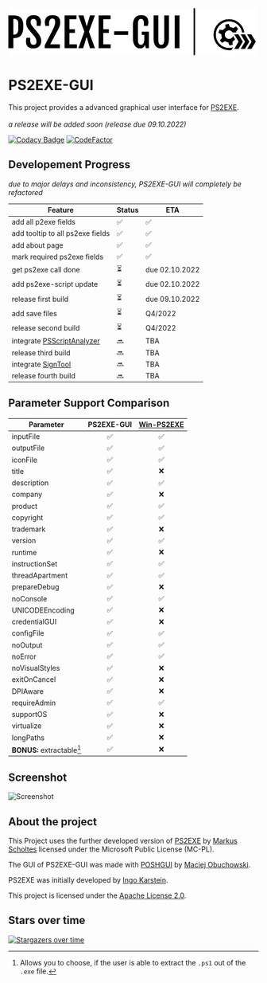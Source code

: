 ![Logo](https://github.com/Hope-IT-Works/PS2EXE-GUI/blob/main/resources/graphics/logo/logo_header_small.png?raw=true)

# PS2EXE-GUI
This project provides a advanced graphical user interface for [PS2EXE](https://github.com/MScholtes/Win-PS2EXE).<br><br>
_a release will be added soon (release due 09.10.2022)_

[![Codacy Badge](https://app.codacy.com/project/badge/Grade/c03fe42c3a28471dbc99e92918f4fc20)](https://www.codacy.com/gh/Hope-IT-Works/PS2EXE-GUI/dashboard?utm_source=github.com&amp;utm_medium=referral&amp;utm_content=Hope-IT-Works/PS2EXE-GUI&amp;utm_campaign=Badge_Grade)
[![CodeFactor](https://www.codefactor.io/repository/github/hope-it-works/ps2exe-gui/badge)](https://www.codefactor.io/repository/github/hope-it-works/ps2exe-gui)

## Developement Progress

_due to major delays and inconsistency, PS2EXE-GUI will completely be refactored_

| Feature                          | Status | ETA |
|----------------------------------|--------|-----|
| add all p2exe fields             | ✅ | ✅ |
| add tooltip to all ps2exe fields | ✅ | ✅ |
| add about page                   | ✅ | ✅ |
| mark required ps2exe fields      | ✅ | ✅ |
| get ps2exe call done             | ⏳ | due 02.10.2022 |
| add ps2exe-script update         | ⏳ | due 02.10.2022 |
| release first build              | ⏳ | due 09.10.2022 |
| add save files                   | ⏳ | Q4/2022 |
| release second build             | ⏳ | Q4/2022 |
| integrate [PSScriptAnalyzer](https://github.com/PowerShell/PSScriptAnalyzer) | 🔜 | TBA |
| release third build              | 🔜 | TBA |
| integrate [SignTool](https://docs.microsoft.com/de-de/dotnet/framework/tools/signtool-exe) | 🔜 | TBA |
| release fourth build             | 🔜 | TBA |

## Parameter Support Comparison
| Parameter | PS2EXE-GUI | [Win-PS2EXE](https://github.com/MScholtes/Win-PS2EXE) |
| --- | :---: | :---: |
| inputFile | ✅ | ✅ |
| outputFile | ✅ | ✅ |
| iconFile | ✅ | ✅ |
| title | ✅ | ❌ |
| description | ✅ | ✅ |
| company | ✅ | ❌ |
| product | ✅ | ✅ |
| copyright | ✅ | ✅ |
| trademark | ✅ | ❌ |
| version | ✅ | ✅ |
| runtime | ✅ | ❌ |
| instructionSet | ✅ | ✅ |
| threadApartment | ✅ | ✅ |
| prepareDebug | ✅ | ❌ |
| noConsole | ✅ | ✅ |
| UNICODEEncoding | ✅ | ❌ |
| credentialGUI | ✅ | ❌ |
| configFile | ✅ | ✅ |
| noOutput | ✅ | ✅ |
| noError | ✅ | ✅ |
| noVisualStyles | ✅ | ❌ |
| exitOnCancel | ✅ | ❌ |
| DPIAware | ✅ | ❌ |
| requireAdmin | ✅ | ✅ |
| supportOS | ✅ | ❌ |
| virtualize | ✅ | ❌ |
| longPaths | ✅ | ❌ |
| **BONUS:** extractable[^extractable] | ✅ | ❌ |

[^lcid-not-necessary]: Doesn't seem necessary. If it is needed, please open an [issue](https://github.com/Hope-IT-Works/PS2EXE-GUI/issues/new?assignees=&labels=enhancement&template=feature_request.md&title=lcid-parameter%20is%20necessary).
[^extractable]: Allows you to choose, if the user is able to extract the `.ps1` out of the `.exe` file.

## Screenshot
![Screenshot](https://user-images.githubusercontent.com/52013820/192851884-003dac29-bece-4964-bef8-9948bd0a8494.png)

## About the project
This Project uses the further developed version of [PS2EXE](https://github.com/MScholtes/Win-PS2EXE/blob/master/ps2exe.ps1) by [Markus Scholtes](https://github.com/MScholtes) licensed under the Microsoft Public License (MC-PL).

The GUI of PS2EXE-GUI was made with [POSHGUI](https://poshgui.com) by [Maciej Obuchowski](https://twitter.com/poshgui).

PS2EXE was initially developed by [Ingo Karstein](https://github.com/ikarstein).

This project is licensed under the [Apache License 2.0](https://github.com/Hope-IT-Works/PS2EXE-GUI/blob/main/LICENSE).

## Stars over time
[![Stargazers over time](https://starchart.cc/Hope-IT-Works/PS2EXE-GUI.svg)](https://starchart.cc/Hope-IT-Works/PS2EXE-GUI)
